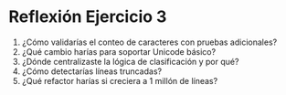 # Reflexión Ejercicio 3

1. ¿Cómo validarías el conteo de caracteres con pruebas adicionales?
2. ¿Qué cambio harías para soportar Unicode básico?
3. ¿Dónde centralizaste la lógica de clasificación y por qué?
4. ¿Cómo detectarías líneas truncadas?
5. ¿Qué refactor harías si creciera a 1 millón de líneas?

